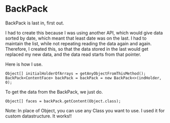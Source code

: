 # BackPack
BackPack is last in, first out. 


I had to create this because I was using another API, which would give data sorted by date, which meant that least date was on the last. I had to maintain the list, while not repeating reading the data again and again. Therefore, I created this, so that the data stored in the last would get replaced my new data, and the data read starts from that pointer.

Here is how I use.


    Object[] initialHolderOfArrays = getAnyObjectFromThisMethod();
    BackPack<ContentFace> backPack = backPack = new BackPack<>(indHolder, 0);
  
  
To get the data from the BackPack, we just do.


    Object[] faces = backPack.getContent(Object.class);


Note: In place of Object, you can use any Class you want to use. I used it for custom datastructure. It works!!

